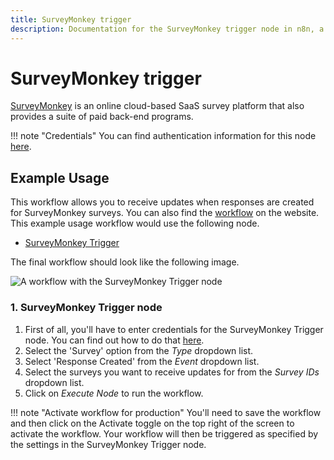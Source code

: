```yaml
---
title: SurveyMonkey trigger
description: Documentation for the SurveyMonkey trigger node in n8n, a workflow automation platform. Includes details of operations and configuration, and links to examples and credentials information.
---
```


# SurveyMonkey trigger

[SurveyMonkey](https://www.surveymonkey.com/) is an online cloud-based SaaS survey platform that also provides a suite of paid back-end programs.

!!! note "Credentials"
    You can find authentication information for this node [here](/integrations/builtin/credentials/surveymonkey/).



## Example Usage

This workflow allows you to receive updates when responses are created for SurveyMonkey surveys. You can also find the [workflow](https://n8n.io/workflows/551) on the website. This example usage workflow would use the following node.

- [SurveyMonkey Trigger]()

The final workflow should look like the following image.

![A workflow with the SurveyMonkey Trigger node](/_images/integrations/builtin/trigger-nodes/surveymonkeytrigger/workflow.png)


### 1. SurveyMonkey Trigger node

1. First of all, you'll have to enter credentials for the SurveyMonkey Trigger node. You can find out how to do that [here](/integrations/builtin/credentials/surveymonkey/).
2. Select the 'Survey' option from the *Type* dropdown list.
3. Select 'Response Created' from the *Event* dropdown list.
4. Select the surveys you want to receive updates for from the *Survey IDs* dropdown list.
5. Click on *Execute Node* to run the workflow.

!!! note "Activate workflow for production"
    You'll need to save the workflow and then click on the Activate toggle on the top right of the screen to activate the workflow. Your workflow will then be triggered as specified by the settings in the SurveyMonkey Trigger node.


